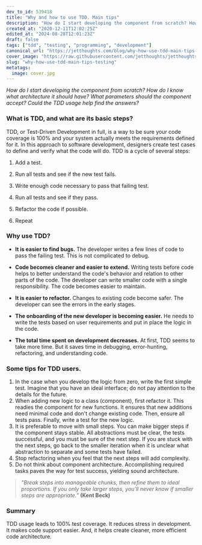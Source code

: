 ```yaml
---
dev_to_id: 539418
title: "Why and how to use TDD. Main tips"
description: "How do I start developing the component from scratch? How do I know what architecture it should have?..."
created_at: "2020-12-11T12:02:25Z"
edited_at: "2024-08-28T12:01:23Z"
draft: false
tags: ["tdd", "testing", "programming", "development"]
canonical_url: "https://jetthoughts.com/blog/why-how-use-tdd-main-tips-testing/"
cover_image: "https://raw.githubusercontent.com/jetthoughts/jetthoughts.github.io/master/content/blog/why-how-use-tdd-main-tips-testing/cover.jpg"
slug: "why-how-use-tdd-main-tips-testing"
metatags:
  image: cover.jpg
---
```


*How do I start developing the component from scratch? How do I know what architecture it should have? What parameters should the component accept? Could the TDD usage help find the answers?*

### What is TDD, and what are its basic steps?

TDD, or Test-Driven Development in full, is a way to be sure your code coverage is 100% and your system actually meets the requirements defined for it. In this approach to software development, designers create test cases to define and verify what the code will do. TDD is a cycle of several steps:

1. Add a test.

2. Run all tests and see if the new test fails.

3. Write enough code necessary to pass that failing test.

4. Run all tests and see if they pass.

5. Refactor the code if possible.

6. Repeat

### Why use TDD?

* **It is easier to find bugs.**
The developer writes a few lines of code to pass the failing test. This is not complicated to debug.

* **Code becomes cleaner and easier to extend.**
Writing tests before code helps to better understand the code's behavior and relation to other parts of the code. The developer can write smaller code with a single responsibility. The code becomes easier to maintain.

* **It is easier to refactor.**
Changes to existing code become safer. The developer can see the errors in the early stages.

* **The onboarding of the new developer is becoming easier.**
He needs to write the tests based on user requirements and put in place the logic in the code.

* **The total time spent on development decreases.**
At first, TDD seems to take more time. But it saves time in debugging, error-hunting, refactoring, and understanding code.

### Some tips for TDD users.

1. In the case when you develop the logic from zero, write the first simple test. Imagine that you have an ideal interface; do not pay attention to the details for the future.
2. When adding new logic to a class (component), first refactor it. This readies the component for new functions. It ensures that new additions need minimal code and don't change existing code. Then, ensure all tests pass. Finally, write a test for the new logic.
3. It is preferable to move with small steps. You can make bigger steps if the component stays stable. All abstractions must be clear, the tests successful, and you must be sure of the next step. If you are stuck with the next steps, go back to the smaller iteration when it is unclear what abstraction to separate and some tests have failed.
4. Stop refactoring when you feel that the next steps will add complexity.
5. Do not think about component architecture. Accomplishing required tasks paves the way for test success, yielding sound architecture.

> *"Break steps into manageable chunks, then refine them to ideal proportions. If you only take larger steps, you’ll never know if smaller steps are appropriate.”* **(Kent Beck)**

### Summary

TDD usage leads to 100% test coverage. It reduces stress in development. It makes code support easier. And, it helps create cleaner, more efficient code architecture.
